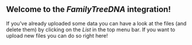 ## Welcome to the *FamilyTreeDNA* integration!
If you've already uploaded some data you can have a look at the files (and delete them) by clicking on the *List* in the top menu bar. If you want to upload new files you can do so right here!
